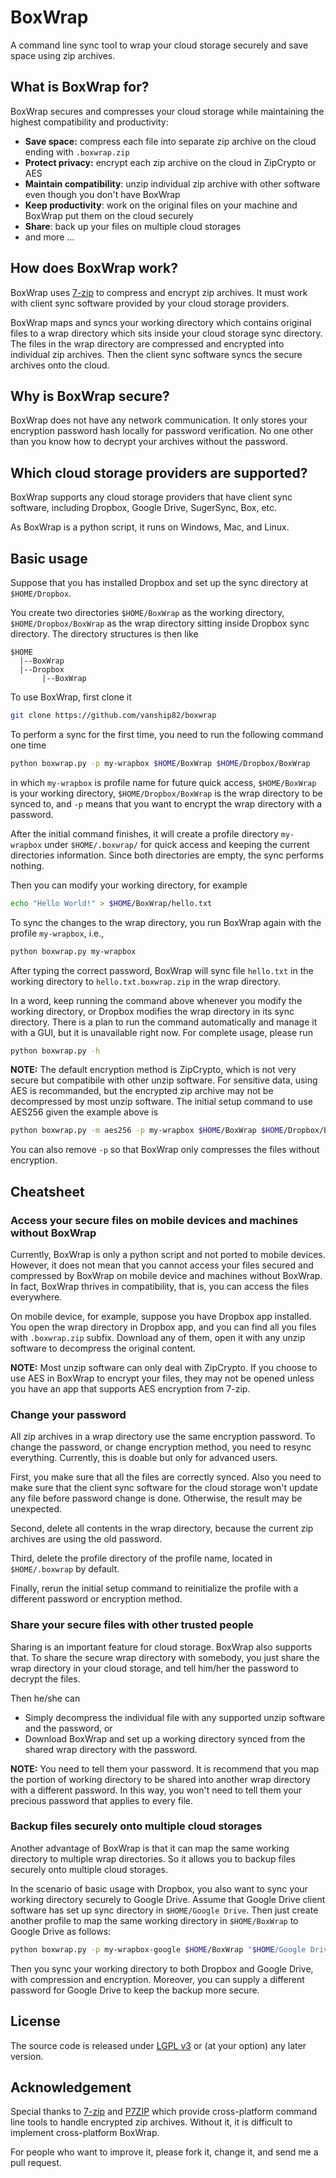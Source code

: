# BoxWrap

A command line sync tool to wrap your cloud storage securely and save space using zip archives.

## What is BoxWrap for?

BoxWrap secures and compresses your cloud storage while maintaining the highest compatibility and productivity:

* **Save space:** compress each file into separate zip archive on the cloud ending with `.boxwrap.zip`
* **Protect privacy:** encrypt each zip archive on the cloud in ZipCrypto or AES
* **Maintain compatibility**: unzip individual zip archive with other software even though you don't have BoxWrap
* **Keep productivity**: work on the original files on your machine and BoxWrap put them on the cloud securely
* **Share**: back up your files on multiple cloud storages
* and more ...
 
## How does BoxWrap work?

BoxWrap uses [7-zip](http://www.7-zip.org/) to compress and encrypt zip archives. It must work with client sync software provided by your cloud storage providers.

BoxWrap maps and syncs your working directory which contains original files to a wrap directory which sits inside your cloud storage sync directory. The files in the wrap directory are compressed and encrypted into individual zip archives. Then the client sync software syncs the secure archives onto the cloud.

## Why is BoxWrap secure?

BoxWrap does not have any network communication. It only stores your encryption password hash locally for password verification. No one other than you know how to decrypt your archives without the password.

## Which cloud storage providers are supported?

BoxWrap supports any cloud storage providers that have client sync software, including Dropbox, Google Drive, SugerSync, Box, etc.

As BoxWrap is a python script, it runs on Windows, Mac, and Linux.

## Basic usage

Suppose that you has installed Dropbox and set up the sync directory at `$HOME/Dropbox`.

You create two directories `$HOME/BoxWrap` as the working directory, `$HOME/Dropbox/BoxWrap` as the wrap directory sitting inside Dropbox sync directory. The directory structures is then like

```
$HOME
  |--BoxWrap
  |--Dropbox
       |--BoxWrap
```

To use BoxWrap, first clone it

```bash
git clone https://github.com/vanship82/boxwrap
```

To perform a sync for the first time, you need to run the following command one time

```bash
python boxwrap.py -p my-wrapbox $HOME/BoxWrap $HOME/Dropbox/BoxWrap
```

in which `my-wrapbox` is profile name for future quick access, `$HOME/BoxWrap` is your working directory, `$HOME/Dropbox/BoxWrap` is the wrap directory to be synced to, and `-p` means that you want to encrypt the wrap directory with a password.

After the initial command finishes, it will create a profile directory `my-wrapbox` under `$HOME/.boxwrap/` for quick access and keeping the current directories information. Since both directories are empty, the sync performs nothing.

Then you can modify your working directory, for example

```bash
echo "Hello World!" > $HOME/BoxWrap/hello.txt
```

To sync the changes to the wrap directory, you run BoxWrap again with the profile `my-wrapbox`, i.e.,

```bash
python boxwrap.py my-wrapbox
```

After typing the correct password, BoxWrap will sync file `hello.txt` in the working directory to `hello.txt.boxwrap.zip` in the wrap directory.

In a word, keep running the command above whenever you modify the working directory, or Dropbox modifies the wrap directory in its sync directory. There is a plan to run the command automatically and manage it with a GUI, but it is unavailable right now. For complete usage, please run

```bash
python boxwrap.py -h
```

**NOTE:** The default encryption method is ZipCrypto, which is not very secure but compatibile with other unzip software. For sensitive data, using AES is recommanded, but the encrypted zip archive may not be decompressed by most unzip software. The initial setup command to use AES256 given the example above is

```bash
python boxwrap.py -m aes256 -p my-wrapbox $HOME/BoxWrap $HOME/Dropbox/BoxWrap
```

You can also remove `-p` so that BoxWrap only compresses the files without encryption.

## Cheatsheet

### Access your secure files on mobile devices and machines without BoxWrap

Currently, BoxWrap is only a python script and not ported to mobile devices. However, it does not mean that you cannot access your files secured and compressed by BoxWrap on mobile device and machines without BoxWrap. In fact, BoxWrap thrives in compatibility, that is, you can access the files everywhere.

On mobile device, for example, suppose you have Dropbox app installed. You open the wrap directory in Dropbox app, and you can find all you files with `.boxwrap.zip` subfix. Download any of them, open it with any unzip software to decompress the original content.

**NOTE:** Most unzip software can only deal with ZipCrypto. If you choose to use AES in BoxWrap to encrypt your files, they may not be opened unless you have an app that supports AES encryption from 7-zip.

### Change your password

All zip archives in a wrap directory use the same encryption password. To change the password, or change encryption method, you need to resync everything. Currently, this is doable but only for advanced users.

First, you make sure that all the files are correctly synced. Also you need to make sure that the client sync software for the cloud storage won't update any file before password change is done. Otherwise, the result may be unexpected.

Second, delete all contents in the wrap directory, because the current zip archives are using the old password.

Third, delete the profile directory of the profile name, located in `$HOME/.boxwrap` by default.

Finally, rerun the initial setup command to reinitialize the profile with a different password or encryption method.

### Share your secure files with other trusted people

Sharing is an important feature for cloud storage. BoxWrap also supports that. To share the secure wrap directory with somebody, you just share the wrap directory in your cloud storage, and tell him/her the password to decrypt the files. 

Then he/she can
* Simply decompress the individual file with any supported unzip software and the password, or
* Download BoxWrap and set up a working directory synced from the shared wrap directory with the password.

**NOTE:** You need to tell them your password. It is recommend that you map the portion of working directory to be shared into another wrap directory with a different password. In this way, you won't need to tell them your precious password that applies to every file.

### Backup files securely onto multiple cloud storages

Another advantage of BoxWrap is that it can map the same working directory to multiple wrap directories. So it allows you to backup files securely onto multiple cloud storages.

In the scenario of basic usage with Dropbox, you also want to sync your working directory securely to Google Drive. Assume that Google Drive client software has set up sync directory in `$HOME/Google Drive`. Then just create another profile to map the same working directory in `$HOME/BoxWrap` to Google Drive as follows:

```bash
python boxwrap.py -p my-wrapbox-google $HOME/BoxWrap "$HOME/Google Drive/BoxWrap"
```

Then you sync your working directory to both Dropbox and Google Drive, with compression and encryption. Moreover, you can supply a different password for Google Drive to keep the backup more secure.

## License

The source code is released under [LGPL v3](http://www.gnu.org/licenses/lgpl-3.0.html) or (at your option) any later version.

## Acknowledgement

Special thanks to [7-zip](http://www.7-zip.org/) and [P7ZIP](http://p7zip.sourceforge.net/) which provide cross-platform command line tools to handle encrypted zip archives. Without it, it is difficult to implement cross-platform BoxWrap.

For people who want to improve it, please fork it, change it, and send me a pull request.

